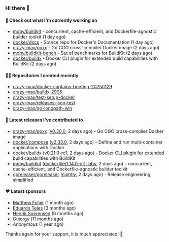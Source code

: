 ### Hi there 👋

#### 👷 Check out what I'm currently working on

- [moby/buildkit](https://github.com/moby/buildkit) - concurrent, cache-efficient, and Dockerfile-agnostic builder toolkit (1 day ago)
- [docker/docs](https://github.com/docker/docs) - Source repo for Docker&#39;s Documentation (1 day ago)
- [crazy-max/goxx](https://github.com/crazy-max/goxx) - Go CGO cross-compiler Docker image (2 days ago)
- [moby/buildkit-bench](https://github.com/moby/buildkit-bench) - Set of benchmarks for BuildKit (2 days ago)
- [docker/buildx](https://github.com/docker/buildx) - Docker CLI plugin for extended build capabilities with BuildKit (2 days ago)

#### 👨‍💻 Repositories I created recently

- [crazy-max/docker-captains-briefing-20250129](https://github.com/crazy-max/docker-captains-briefing-20250129)
- [crazy-max/buildx-2905](https://github.com/crazy-max/buildx-2905)
- [crazy-max/test-setup-docker](https://github.com/crazy-max/test-setup-docker)
- [crazy-max/releases-json-test](https://github.com/crazy-max/releases-json-test)
- [crazy-max/go-longpath-win](https://github.com/crazy-max/go-longpath-win)

#### 🚀 Latest releases I've contributed to

- [crazy-max/goxx](https://github.com/crazy-max/goxx) ([v0.30.0](https://github.com/crazy-max/goxx/releases/tag/v0.30.0), 2 days ago) - Go CGO cross-compiler Docker image
- [docker/compose](https://github.com/docker/compose) ([v2.33.0](https://github.com/docker/compose/releases/tag/v2.33.0), 2 days ago) - Define and run multi-container applications with Docker
- [docker/buildx](https://github.com/docker/buildx) ([v0.21.0-rc1](https://github.com/docker/buildx/releases/tag/v0.21.0-rc1), 2 days ago) - Docker CLI plugin for extended build capabilities with BuildKit
- [moby/buildkit](https://github.com/moby/buildkit) ([dockerfile/1.14.0-rc1-labs](https://github.com/moby/buildkit/releases/tag/dockerfile/1.14.0-rc1-labs), 2 days ago) - concurrent, cache-efficient, and Dockerfile-agnostic builder toolkit
- [goreleaser/goreleaser](https://github.com/goreleaser/goreleaser) ([nightly](https://github.com/goreleaser/goreleaser/releases/tag/nightly), 2 days ago) - Release engineering, simplified

#### ❤️ Latest sponsors
- [Matthew Fuller](https://github.com/mathematics333) (1 month ago)
- [Eduardo Teles](https://github.com/eduardoteles17) (3 months ago)
- [Henrik Soerensen](https://github.com/hsoerensen) (6 months ago)
- [Guiorgy](https://github.com/Guiorgy) (11 months ago)
- _Anonymous_ (1 year ago)

Thanks again for your support, it is much appreciated! 🙏
